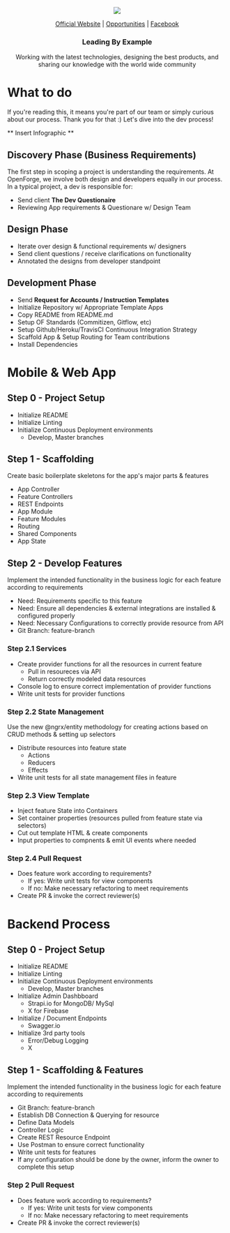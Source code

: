 <p align="center">
  <img src="https://github.com/openforge/main-website/blob/master/src/assets/logo-openforge.png?raw=true"/>
</p>
<p align="center">
  <a href="http://www.openforge.io/">Official Website</a> |
  <a href="http://www.openforge.io/opportunities">Opportunities</a> |
  <a href="https://www.facebook.com/OpenForgeUS/">Facebook</a>
</p>

<h3 align="center">
  Leading By Example
</h3>

<p align="center">
  Working with the latest technologies, designing the best products, and sharing our knowledge with the world wide community
</p>

# What to do

If you're reading this, it means you're part of our team or simply curious about our process.  Thank you for that :)  Let's dive into the dev process!

** Insert Infographic **

## Discovery Phase (Business Requirements)

The first step in scoping a project is understanding the requirements.   At OpenForge, we involve both design and developers equally in our process.  In a typical project, a dev is responsible for:

- Send client **The Dev Questionaire**
- Reviewing App requirements & Questionare w/ Design Team


## Design Phase

- Iterate over design & functional requirements w/ designers 
- Send client questions / receive clarifications on functionality
- Annotated the designs from developer standpoint

## Development Phase

- Send **Request for Accounts / Instruction Templates**
- Initialize Repository w/ Appropriate Template Apps
- Copy README from README.md
- Setup OF Standards (Commitizen, Gitflow, etc)
- Setup Github/Heroku/TravisCI Continuous Integration Strategy
- Scaffold App & Setup Routing for Team contributions
- Install Dependencies

# Mobile & Web App

## Step 0 - Project Setup
- Initialize README
- Initialize Linting
- Initialize Continuous Deployment environments 
  - Develop, Master branches


## Step 1 - Scaffolding

Create basic boilerplate skeletons for the app's major parts & features
- App Controller
- Feature Controllers
- REST Endpoints
- App Module
- Feature Modules
- Routing
- Shared Components
- App State

## Step 2 - Develop Features
Implement the intended functionality in the business logic for each feature according to requirements
- Need: Requirements specific to this feature
- Need: Ensure all dependencies & external integrations are installed & configured properly
- Need: Necessary Configurations to correctly provide resource from API
- Git Branch: feature-branch

### Step 2.1 Services
- Create provider functions for all the resources in current feature
    - Pull in resoureces via API
    - Return correctly modeled data resources
- Console log to ensure correct implementation of provider functions
- Write unit tests for provider functions

### Step 2.2 State Management
Use the new @ngrx/entity methodology for creating actions based on CRUD methods & setting up selectors
- Distribute resources into feature state
    - Actions
    - Reducers
    - Effects
- Write unit tests for all state management files in feature

### Step 2.3 View Template
- Inject feature State into Containers
- Set container properties (resources pulled from feature state via selectors)
- Cut out template HTML & create components
- Input properties to compnents & emit UI events where needed

### Step 2.4  Pull Request
- Does feature work according to requirements?
    - If yes: Write unit tests for view components
    - If no: Make necessary refactoring to meet requirements
- Create PR & invoke the correct reviewer(s)


# Backend Process

## Step 0 - Project Setup
- Initialize README
- Initialize Linting
- Initialize Continuous Deployment environments 
  - Develop, Master branches
- Initialize Admin Dashbboard
  - Strapi.io for MongoDB/ MySql
  - X for Firebase
- Initialize / Document Endpoints
  - Swagger.io
- Initialize 3rd party tools
  - Error/Debug Logging
  - X


## Step 1 - Scaffolding & Features
Implement the intended functionality in the business logic for each feature according to requirements
- Git Branch: feature-branch
- Establish DB Connection & Querying for resource
- Define Data Models
- Controller Logic
- Create REST Resource Endpoint
- Use Postman to ensure correct functionality
- Write unit tests for features
- If any configuration should be done by the owner, inform the owner to complete this setup

### Step 2  Pull Request
- Does feature work according to requirements?
    - If yes: Write unit tests for view components
    - If no: Make necessary refactoring to meet requirements
- Create PR & invoke the correct reviewer(s)





